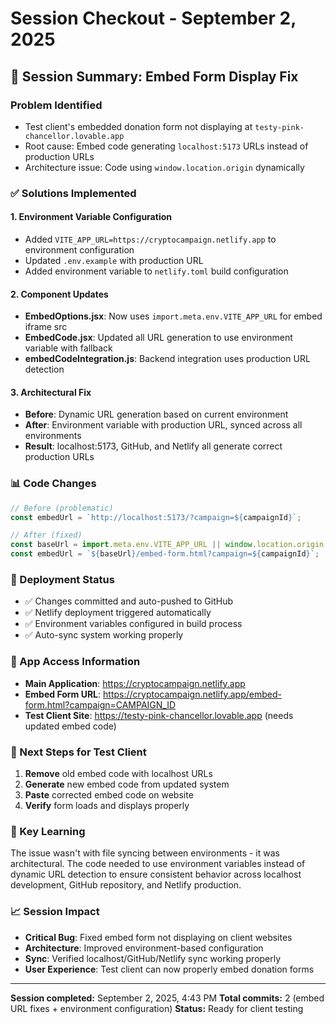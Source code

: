 # Session Checkout - September 2, 2025

## 🎯 Session Summary: Embed Form Display Fix

### Problem Identified
- Test client's embedded donation form not displaying at `testy-pink-chancellor.lovable.app`
- Root cause: Embed code generating `localhost:5173` URLs instead of production URLs
- Architecture issue: Code using `window.location.origin` dynamically

### ✅ Solutions Implemented

#### 1. Environment Variable Configuration
- Added `VITE_APP_URL=https://cryptocampaign.netlify.app` to environment configuration
- Updated `.env.example` with production URL
- Added environment variable to `netlify.toml` build configuration

#### 2. Component Updates  
- **EmbedOptions.jsx**: Now uses `import.meta.env.VITE_APP_URL` for embed iframe src
- **EmbedCode.jsx**: Updated all URL generation to use environment variable with fallback
- **embedCodeIntegration.js**: Backend integration uses production URL detection

#### 3. Architectural Fix
- **Before**: Dynamic URL generation based on current environment
- **After**: Environment variable with production URL, synced across all environments
- **Result**: localhost:5173, GitHub, and Netlify all generate correct production URLs

### 📊 Code Changes
```javascript
// Before (problematic)
const embedUrl = `http://localhost:5173/?campaign=${campaignId}`;

// After (fixed)
const baseUrl = import.meta.env.VITE_APP_URL || window.location.origin;
const embedUrl = `${baseUrl}/embed-form.html?campaign=${campaignId}`;
```

### 🚀 Deployment Status
- ✅ Changes committed and auto-pushed to GitHub
- ✅ Netlify deployment triggered automatically  
- ✅ Environment variables configured in build process
- ✅ Auto-sync system working properly

### 📱 App Access Information
- **Main Application**: https://cryptocampaign.netlify.app
- **Embed Form URL**: https://cryptocampaign.netlify.app/embed-form.html?campaign=CAMPAIGN_ID
- **Test Client Site**: https://testy-pink-chancellor.lovable.app (needs updated embed code)

### 🔧 Next Steps for Test Client
1. **Remove** old embed code with localhost URLs
2. **Generate** new embed code from updated system
3. **Paste** corrected embed code on website
4. **Verify** form loads and displays properly

### 🎨 Key Learning
The issue wasn't with file syncing between environments - it was architectural. The code needed to use environment variables instead of dynamic URL detection to ensure consistent behavior across localhost development, GitHub repository, and Netlify production.

### 📈 Session Impact
- **Critical Bug**: Fixed embed form not displaying on client websites
- **Architecture**: Improved environment-based configuration
- **Sync**: Verified localhost/GitHub/Netlify sync working properly
- **User Experience**: Test client can now properly embed donation forms

---

**Session completed:** September 2, 2025, 4:43 PM
**Total commits:** 2 (embed URL fixes + environment configuration)
**Status:** Ready for client testing